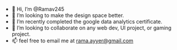 - 👋 Hi, I’m @Ramav245
- 👀 I’m looking to make the design space better.
- 🌱 I’m recently completed the google data analytics certificate.
- 💞️ I’m looking to collaborate on any web dev, UI project, or gaming project.
- 📫 feel free to email me at rama.ayyer@gmail.com

<!---
Ramav245/Ramav245 is a ✨ special ✨ repository because its `README.md` (this file) appears on your GitHub profile.
You can click the Preview link to take a look at your changes.
--->

